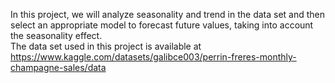 In this project,  we will analyze seasonality and trend in the data set and then select an appropriate model to forecast future values, taking into account the seasonality effect. <br>
The data set used in this project is available at https://www.kaggle.com/datasets/galibce003/perrin-freres-monthly-champagne-sales/data
